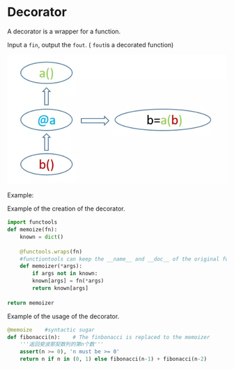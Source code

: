 # Decorator

A decorator is a wrapper for a function. 

Input a `fin`, output the `fout`. \( `fout`is a decorated function\)

![An explanation of the decorator.](.gitbook/assets/image.png)

Example:

Example of the creation of the decorator.

```python
import functools
def memoize(fn):
    known = dict()
    
    @functools.wraps(fn)    
    #functiontools can keep the __name__ and __doc__ of the original function.
    def memoizer(*args):
        if args not in known:
        known[args] = fn(*args)
        return known[args]
        
return memoizer
```

Example of the usage of the decorator.

```python
@memoize    #syntactic sugar
def fibonacci(n):    # The finbonacci is replaced to the memoizer
    '''返回斐波那契数列的第n个数'''
    assert(n >= 0), 'n must be >= 0'
    return n if n in (0, 1) else fibonacci(n-1) + fibonacci(n-2)
```



